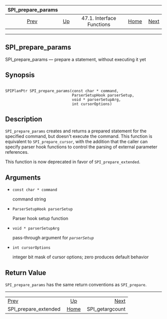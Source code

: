 <!--?xml version="1.0" encoding="UTF-8" standalone="no"?-->

|                      SPI\_prepare\_params                     |                                                      |                           |                                                       |                                                     |
| :-----------------------------------------------------------: | :--------------------------------------------------- | :-----------------------: | ----------------------------------------------------: | --------------------------------------------------: |
| [Prev](spi-spi-prepare-extended.html "SPI_prepare_extended")  | [Up](spi-interface.html "47.1. Interface Functions") | 47.1. Interface Functions | [Home](index.html "PostgreSQL 17devel Documentation") |  [Next](spi-spi-getargcount.html "SPI_getargcount") |

***

[]()

## SPI\_prepare\_params

SPI\_prepare\_params — prepare a statement, without executing it yet

## Synopsis

```

SPIPlanPtr SPI_prepare_params(const char * command,
                              ParserSetupHook parserSetup,
                              void * parserSetupArg,
                              int cursorOptions)
```

## Description

`SPI_prepare_params` creates and returns a prepared statement for the specified command, but doesn't execute the command. This function is equivalent to `SPI_prepare_cursor`, with the addition that the caller can specify parser hook functions to control the parsing of external parameter references.

This function is now deprecated in favor of `SPI_prepare_extended`.

## Arguments

*   `const char * command`

    command string

*   `ParserSetupHook parserSetup`

    Parser hook setup function

*   `void * parserSetupArg`

    pass-through argument for *`parserSetup`*

*   `int cursorOptions`

    integer bit mask of cursor options; zero produces default behavior

## Return Value

`SPI_prepare_params` has the same return conventions as `SPI_prepare`.

***

|                                                               |                                                       |                                                     |
| :------------------------------------------------------------ | :---------------------------------------------------: | --------------------------------------------------: |
| [Prev](spi-spi-prepare-extended.html "SPI_prepare_extended")  |  [Up](spi-interface.html "47.1. Interface Functions") |  [Next](spi-spi-getargcount.html "SPI_getargcount") |
| SPI\_prepare\_extended                                        | [Home](index.html "PostgreSQL 17devel Documentation") |                                    SPI\_getargcount |
